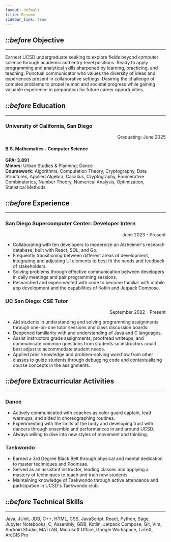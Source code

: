 ```yaml
---
layout: default
title: Resume
sidebar_link: true
---
```


## <i class="cis-star">::before</i> Objective
---
Earnest UCSD undergraduate seeking to explore fields beyond computer science through academic and entry-level positions. Ready to apply programming and analytical skills sharpened by learning, practicing, and teaching. Punctual communicator who values the diversity of ideas and experiences present in collaborative settings. Desiring the challenge of complex problems to propel human and societal progress while gaining valuable experience in preparation for future career opportunities.

## <i class="cis-school">::before</i> Education
---
<h3>University of California, San Diego</h3> <div style="text-align: right"> Graduating: June 2025</div>

#### B.S. Mathematics - Computer Science  
**GPA: 3.891**  
**Minors:** Urban Studies & Planning; Dance  
**Coursework:** Algorithms, Computation Theory, Cryptography, Data Structures, Applied Algebra, Calculus, Cryptography, Enumerative Combinatorics, Number Theory, Numerical Analysis, Optimization, Statistical Methods

## <i class="cis-briefcase">::before</i> Experience
---
<h3>San Diego Supercomputer Center: Developer Intern</h3> <div style="text-align: right"> June 2023 - Present</div>  

- Collaborating with ten developers to modernize an Alzheimer's research database, built with React, SQL, and Go.
- Frequently transitioning between different areas of development, integrating and adjusting UI elements to best fit the needs and feedback of stakeholders.
- Solving problems through effective communication between developers in daily meetings and pair programming sessions.
- Researched and experimented with code to become familiar with mobile app development and the capabilities of Kotlin and Jetpack Compose.

<h3>UC San Diego: CSE Tutor</h3> <div style="text-align: right"> September 2022 - Present</div>  

- Aid students in understanding and solving programming assignments through one-on-one tutor sessions and class discussion boards.
- Deepened familiarity with and understanding of Java and C languages.
- Assist instructors grade assignments, proofread writeups, and communicate common questions from students so instructors could best adjust to accommodate student needs.
- Applied prior knowledge and problem-solving workflow from other classes to guide students through debugging code and contextualizing course concepts in the assignments.
  
## <i class="cis-basketball">::before</i> Extracurricular Activities
---
### Dance

- Actively communicated with coaches as color guard captain, lead warmups, and aided in choreographing routines.
- Experimenting with the limits of the body and developing trust with dancers through ensemble and performances in and around UCSD.
- Always willing to dive into new styles of movement and thinking.

### Taekwondo

- Earned a 3rd Degree Black Belt through physical and mental dedication to master techniques and Poomsae.
- Served as an assistant instructor, leading classes and applying a mastery of techniques to teach and train new students.
- Maintaining knowledge of Taekwondo through active attendance and participation in UCSD's Taekwondo club.

## <i class="cis-puzzle">::before</i> Technical Skills
---
Java, JUnit, JDB, C++, HTML, CSS, JavaScript, React, Python, Sage, Jupyter Notebooks, C, Assembly, GDB, Kotlin, Jetpack Compose, Git, Vim, Android Studio, MATLAB, Microsoft Office, Google Workspace, LaTeX, ArcGIS Pro
